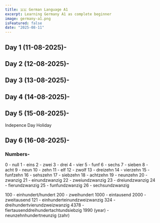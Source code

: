 ```yaml
---
title: 🇩🇪 German Language A1
excerpt: Learning Germany A1 as complete beginner
image: germany-a1.png
isFeatured: false
date: "2025-08-11"
---
```


## Day 1 (11-08-2025)-

## Day 2 (12-08-2025)-

## Day 3 (13-08-2025)-

## Day 4 (14-08-2025)-

## Day 5 (15-08-2025)-

Indepence Day Holiday

## Day 6 (16-08-2025)-

### Numbers-
0 - null
1 - eins
2 - zwei
3 - drei
4 - vier
5 - funf
6 - sechs
7 - sieben
8 - acht
9 - neun
10 - zehn
11 - elf
12 - zwolf
13 - dreizehn
14 - vierzehn
15 - funfzehn
16 - sehszehn
17 - siebzehn
18 - achtzehn
19 - neunzehn
20 - zwanzig
21 - einundzwanzig
22 - zweiundzwanzig
23 - dreiundzwanzig
24 - fierundzwanzig
25 - funfundzwanzig
26 - sechsundzwanzig


100 - einhundert/hundert
200 - zweihundert
1000 - eintausend
2000 - zweitausend
121 - einhunderteinundzweizwanzig
324 - dreihundertvierundzweizwanzig
4378 - fiertausenddreihundertachtundsiebzig
1990 (year) - neunzehnhundertneunzig (zahr)